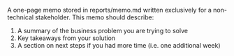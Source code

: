 A one-page memo stored in reports/memo.md written exclusively for a non-technical stakeholder.
This memo should describe:
1. A summary of the business problem you are trying to solve
2. Key takeaways from your solution
3. A section on next steps if you had more time (i.e. one additional week)
